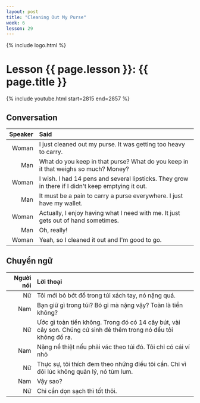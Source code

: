 ```yaml
---
layout: post
title: "Cleaning Out My Purse"
week: 6
lesson: 29
---
```


{% include logo.html %}

# Lesson {{ page.lesson }}: {{ page.title }}

{% include youtube.html start=2815 end=2857 %}

## Conversation

Speaker | Said
---: | :---
Woman | I just cleaned out my purse. It was getting too heavy to carry.
Man | What do you keep in that purse? What do you keep in it that weighs so much? Money?
Woman | I wish. I had 14 pens and several lipsticks. They grow in there if I didn't keep emptying it out.
Man | It must be a pain to carry a purse everywhere. I just have my wallet.
Woman | Actually, I enjoy having what I need with me. It just gets out of hand sometimes.
Man | Oh, really!
Woman | Yeah, so I cleaned it out and I'm good to go.

## Chuyển ngữ

Người nói | Lời thoại
---: | :---
Nữ | Tôi mới bỏ bớt đồ trong túi xách tay, nó nặng quá.
Nam | Bạn giữ gì trong túi? Bỏ gỉ mà nặng vậy? Toàn là tiền không?
Nữ | Ước gì toàn tiền không. Trong đó có 14 cây bút, vài cây son. Chúng cứ sinh đẻ thêm trong nó đếu tôi không đổ ra.
Nam | Nặng nề thiệt nếu phải vác theo túi đó. Tôi chỉ có cái ví nhỏ
Nữ | Thực sự, tôi thích đem theo những điều tôi cần. Chỉ vì đôi lúc không quản lý, nó tùm lum.
Nam | Vậy sao?
Nữ | Chỉ cần dọn sạch thì tốt thôi.

